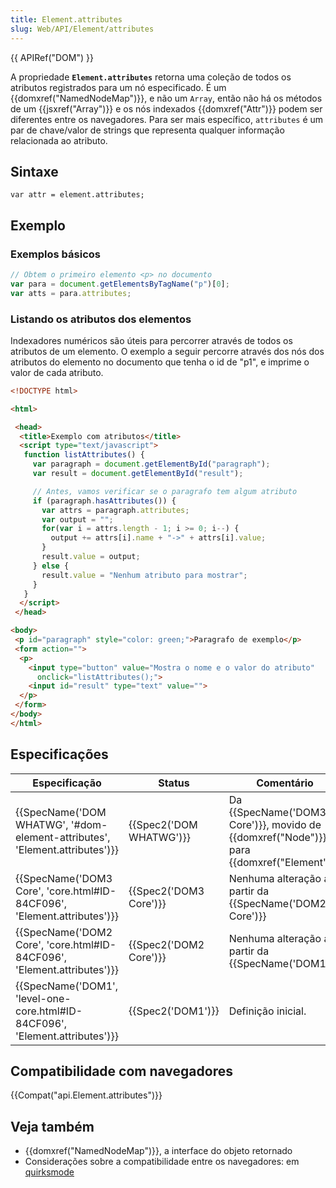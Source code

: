 ```yaml
---
title: Element.attributes
slug: Web/API/Element/attributes
---
```

{{ APIRef("DOM") }}

A propriedade **`Element.attributes`** retorna uma coleção de todos os atributos registrados para um nó especificado. É um {{domxref("NamedNodeMap")}}, e não um `Array`, então não há os métodos de um {{jsxref("Array")}} e os nós indexados {{domxref("Attr")}} podem ser diferentes entre os navegadores. Para ser mais específico, `attributes` é um par de chave/valor de strings que representa qualquer informação relacionada ao atributo.

## Sintaxe

```
var attr = element.attributes;
```

## Exemplo

### Exemplos básicos

```js
// Obtem o primeiro elemento <p> no documento
var para = document.getElementsByTagName("p")[0];
var atts = para.attributes;
```

### Listando os atributos dos elementos

Indexadores numéricos são úteis para percorrer através de todos os atributos de um elemento.
O exemplo a seguir percorre através dos nós dos atributos do elemento no documento que tenha o id de "p1", e imprime o valor de cada atributo.

```html
<!DOCTYPE html>

<html>

 <head>
  <title>Exemplo com atributos</title>
  <script type="text/javascript">
   function listAttributes() {
     var paragraph = document.getElementById("paragraph");
     var result = document.getElementById("result");

     // Antes, vamos verificar se o paragrafo tem algum atributo
     if (paragraph.hasAttributes()) {
       var attrs = paragraph.attributes;
       var output = "";
       for(var i = attrs.length - 1; i >= 0; i--) {
         output += attrs[i].name + "->" + attrs[i].value;
       }
       result.value = output;
     } else {
       result.value = "Nenhum atributo para mostrar";
     }
   }
  </script>
 </head>

<body>
 <p id="paragraph" style="color: green;">Paragrafo de exemplo</p>
 <form action="">
  <p>
    <input type="button" value="Mostra o nome e o valor do atributo"
      onclick="listAttributes();">
    <input id="result" type="text" value="">
  </p>
 </form>
</body>
</html>
```

## Especificações

| Especificação                                                                                        | Status                           | Comentário                                                                                                |
| ---------------------------------------------------------------------------------------------------- | -------------------------------- | --------------------------------------------------------------------------------------------------------- |
| {{SpecName('DOM WHATWG', '#dom-element-attributes', 'Element.attributes')}} | {{Spec2('DOM WHATWG')}} | Da {{SpecName('DOM3 Core')}}, movido de {{domxref("Node")}} para {{domxref("Element")}} |
| {{SpecName('DOM3 Core', 'core.html#ID-84CF096', 'Element.attributes')}}     | {{Spec2('DOM3 Core')}}     | Nenhuma alteração a partir da {{SpecName('DOM2 Core')}}                                            |
| {{SpecName('DOM2 Core', 'core.html#ID-84CF096', 'Element.attributes')}}     | {{Spec2('DOM2 Core')}}     | Nenhuma alteração a partir da {{SpecName('DOM1')}}                                                |
| {{SpecName('DOM1', 'level-one-core.html#ID-84CF096', 'Element.attributes')}} | {{Spec2('DOM1')}}         | Definição inicial.                                                                                        |

## Compatibilidade com navegadores

{{Compat("api.Element.attributes")}}

## Veja também

- {{domxref("NamedNodeMap")}}, a interface do objeto retornado
- Considerações sobre a compatibilidade entre os navegadores: em [quirksmode](http://www.quirksmode.org/dom/w3c_core.html#attributes)
